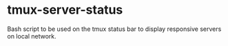 # tmux-server-status
Bash script to be used on the tmux status bar to display responsive servers on local network.

